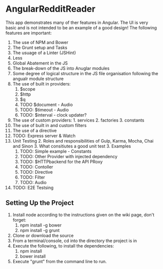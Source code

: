 AngularRedditReader
=============

This app demonstrates many of ther features in Angular. The UI is very basic and is not intended to be an example of a good design!
The following features are important:
  1. The use of NPM and Bower
  2. The Grunt setup and Tasks
  3. The usuage of a Linter (JSHint)
  3. Less
  4. Global Abatement in the JS
  5. The break-down of the JS into Anuglar modules
  6. Some degree of logical structure in the JS file organisation following the angualr module structure
  7. The use of built in providers:
      1. $scope
      2. $http
      3. $q
      4. TODO $document - Audio
      4. TODO: $timeout - Audio
      5. TODO: $interval - clock updater?
  8. The use of custom providers:
    1. services
    2. factories
    3. constants
  9. The use of built in and custom filters
  10. The use of a directive
  11. TODO: Express server & Watch
  12. Unit Testing
    2. Roles and responsibilities of Gulp, Karma, Mocha, Chai and Sinon
    3. What consitiutes a good unit test
    3. Examples
        1. TODO: Simple example - Constants
        2. TODO: Other Provider with injected dependency
        3. TODO: $HTTPbackend for the API PRoxy
        4. TODO: Contoller
        5. TODO: Directive
        6. TODO: Filter
        7. TODO: Audio
  13. TODO: E2E Testsing

Setting Up the Project
----------------------
1. Install node according to the instructions given on the wiki page, don't forget:
    1. npm install -g bower
    2. npm install -g grunt
2. Clone or download the source
3. From a terminal/console, cd into the directory the project is in
4. Execute the following, to install the dependencies:
    1. npm install
    2. bower install
5. Execute "grunt" from the command line to run.